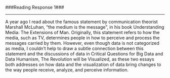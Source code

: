 ###Reading Response 1###
***
A year ago I read about the famous statement by communication theorist Marshall McLuhan, “the medium is the message”, in his book Understanding Media: The Extensions of Man. Originally, this statement refers to how the media, such as TV, determines people in how to perceive and process the messages carried by them. However,  even though data is not categorized as media, I couldn’t help to draw a subtle connection between this statement and the discussions of data in Critical Questions for Big Data and Data Humanism, The Revolution will be Visualized, as these two essays both addresses on how data and the visualization of data bring changes to the way people receive, analyze, and perceive information.
